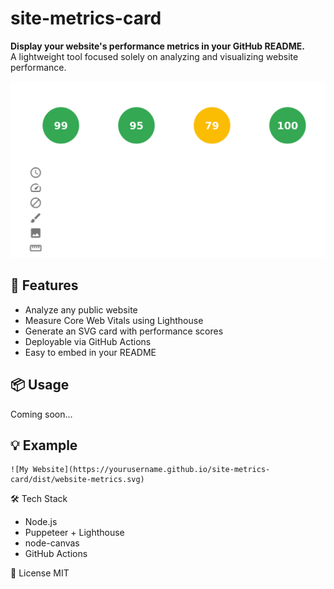 # site-metrics-card

**Display your website's performance metrics in your GitHub README.**  
A lightweight tool focused solely on analyzing and visualizing website performance.

![Website Metrics Card](./dist/website-metrics.svg)

## 🚀 Features

- Analyze any public website
- Measure Core Web Vitals using Lighthouse
- Generate an SVG card with performance scores
- Deployable via GitHub Actions
- Easy to embed in your README

## 📦 Usage

Coming soon...

## 💡 Example

```
![My Website](https://yourusername.github.io/site-metrics-card/dist/website-metrics.svg)
```

🛠️ Tech Stack
- Node.js
- Puppeteer + Lighthouse
- node-canvas
- GitHub Actions

📄 License
MIT
